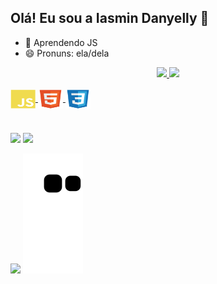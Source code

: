 ## Olá! Eu sou a Iasmin Danyelly 👋




- 🌱 Aprendendo JS
- 😄 Pronuns: ela/dela


 <div align="center">
  <a href="https://github.com/iasmindanyelly">
  <img height="180em" src="https://github-readme-stats.vercel.app/api?username=iasmindanyelly&show_icons=true&theme=dracula&include_all_commits=true&count_private=true"/>
  <img height="180em" src="https://github-readme-stats.vercel.app/api/top-langs/?username=iasmindanyelly&layout=compact&langs_count=7&theme=dracula"/>
</div>

  <div style="display: inline_block"><br>
  <img align="center" alt="Rafa-Js" height="30" width="40" src="https://raw.githubusercontent.com/devicons/devicon/master/icons/javascript/javascript-plain.svg">
  <img align="center" alt="Rafa-HTML" height="30" width="40" src="https://raw.githubusercontent.com/devicons/devicon/master/icons/html5/html5-original.svg">
  <img align="center" alt="Rafa-CSS" height="30" width="40" src="https://raw.githubusercontent.com/devicons/devicon/master/icons/css3/css3-original.svg">

</div>
  
  #
  
  <div> 

  <a href="https://www.instagram.com/iasmindanyelly/" target="_blank"><img src="https://img.shields.io/badge/-Instagram-%23E4405F?style=for-the-badge&logo=instagram&logoColor=white" target="_blank"></a>
 	<a href="https://www.twitch.tv/rafaballerinii" target="_blank"><img src="https://img.shields.io/badge/Twitch-9146FF?style=for-the-badge&logo=twitch&logoColor=white" target="_blank"></a>

  <a href = "https://mail.google.com/mail/u/0/#inbox"><img src="[https://img.shields.io/badge/-Gmail-%23333?style=for-the-badge&logo=gmail&logoColor=white](https://www.google.com/url?sa=i&url=https%3A%2F%2Fbr.pinterest.com%2Fpin%2F732046114403779867%2F&psig=AOvVaw2wNygEW28IVFdd1EQDgPUI&ust=1666912384221000&source=images&cd=vfe&ved=0CA0QjRxqFwoTCND559WC__oCFQAAAAAdAAAAABAD)" target="_blank"></a>
  ![Snake animation](https://github.com/rafaballerini/rafaballerini/blob/output/github-contribution-grid-snake.svg)
                         
</div>

